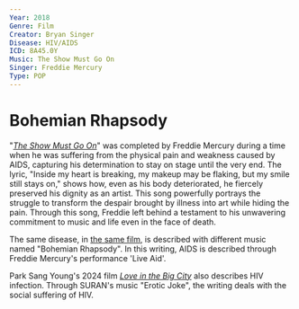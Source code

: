 ```yaml
---
Year: 2018
Genre: Film
Creator: Bryan Singer
Disease: HIV/AIDS
ICD: 8A45.0Y
Music: The Show Must Go On
Singer: Freddie Mercury
Type: POP
---
```


# Bohemian Rhapsody

"[*The Show Must Go On*](https://www.youtube.com/watch?v=36ncula-IDw)" was completed by Freddie Mercury during a time when he was suffering from the physical pain and weakness caused by AIDS, capturing his determination to stay on stage until the very end. The lyric, "Inside my heart is breaking, my makeup may be flaking, but my smile still stays on," shows how, even as his body deteriorated, he fiercely preserved his dignity as an artist. This song powerfully portrays the struggle to transform the despair brought by illness into art while hiding the pain. Through this song, Freddie left behind a testament to his unwavering commitment to music and life even in the face of death.

The same disease, in [the same film](kwak_junyeong.md), is described with different music named "Bohemian Rhapsody". In this writing, AIDS is described through Freddie Mercury's performance 'Live Aid'.

Park Sang Young's 2024 film [*Love in the Big City*](yum_jihyeon.md) also describes HIV infection. Through SURAN's music "Erotic Joke", the writing deals with the social suffering of HIV.
